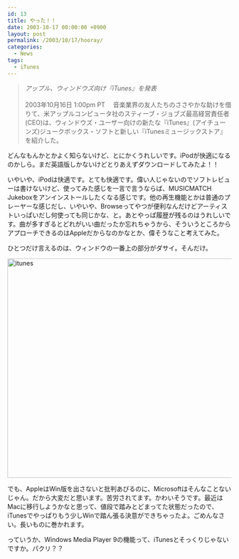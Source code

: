 ```yaml
---
id: 13
title: やった！！
date: 2003-10-17 00:00:00 +0900
layout: post
permalink: /2003/10/17/hooray/
categories:
  - News
tags:
  - iTunes
---
```

<blockquote cite="http://www.hotwired.co.jp/news/news/20031017101.html" title="アップル、ウィンドウズ向け『iTunes』を発表">
  <p>
    <cite>アップル、ウィンドウズ向け『iTunes』を発表</cite><br /> <br /> 2003年10月16日 1:00pm PT 　音楽業界の友人たちのささやかな助けを借りて、米アップルコンピュータ社のスティーブ・ジョブズ最高経営責任者(CEO)は、ウィンドウズ・ユーザー向けの新たな『iTunes』(アイチューンズ)ジュークボックス・ソフトと新しい『iTunesミュージックストア』を紹介した。
  </p>
</blockquote>

どんなもんかとかよく知らないけど、とにかくうれしいです。iPodが快適になるのかしら。まだ英語版しかないけどとりあえずダウンロードしてみたよ！！

<!--more-->

いやいや、iPodは快適です。とても快適です。偉い人じゃないのでソフトレビューは書けないけど、使ってみた感じを一言で言うならば、MUSICMATCH Jukeboxをアンインストールしたくなる感じです。他の再生機能とかは普通のプレーヤーな感じだし、いやいや、Browseってやつが便利なんだけどアーティストいっぱいだし何使っても同じかな、と。あとやっぱ履歴が残るのはうれしいです。曲が多すぎるとどれがいい曲だったか忘れちゃうから、そういうところからアプローチできるのはAppleだからなのかなとか、偉そうなこと考えてみた。
  
ひとつだけ言えるのは、ウィンドウの一番上の部分がダサイ。そんだけ。
  
[<img src="http://monta.ampomtan.com/wp-content/uploads/sites/6/2003/10/itunes-620x493.jpg" alt="itunes" width="620" height="493" class="alignleft size-medium wp-image-2385" />](http://monta.ampomtan.com/wp-content/uploads/sites/6/2003/10/itunes.jpg)

でも、AppleはWin版を出さないと批判あびるのに、Microsoftはそんなことないじゃん。だから大変だと思います。苦労されてます。かわいそうです。最近はMacに移行しようかなと思って、値段で踏みとどまってた状態だったので、iTunesでやっぱりもう少しWinで踏ん張る決意ができちゃったよ。ごめんなさい。長いものに巻かれます。
  
っていうか、Windows Media Player 9の機能って、iTunesとそっくりじゃないですか。パクリ？？
